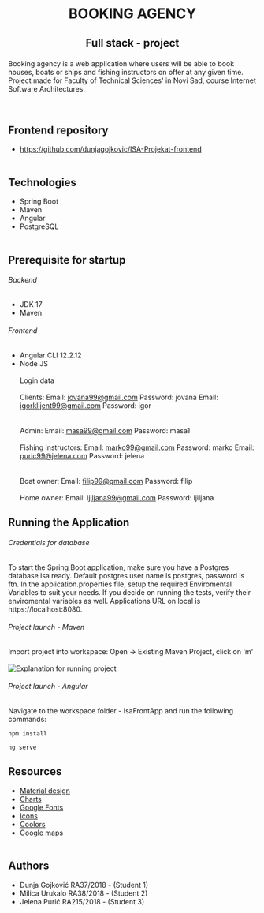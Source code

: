# <p align="center"> BOOKING AGENCY </p> 
## <p align="center"> Full stack - project </p>
Booking agency is a web application where users will be able to book houses, boats or ships and fishing instructors on offer at any given time. 
Project made for Faculty of Technical Sciences' in Novi Sad, course Internet Software Architectures. 
<br><br><br>
## Frontend repository
- https://github.com/dunjagojkovic/ISA-Projekat-frontend
<br><br>
## Technologies <br>
- Spring Boot
- Maven
- Angular
- PostgreSQL
<br><br>
## Prerequisite for startup <br>
###### Backend
- JDK 17 
- Maven
###### Frontend
- Angular CLI 12.2.12
- Node JS
<br><br>
Login data
<br><br>
Clients: Email: jovana99@gmail.com Password: jovana
         Email: igorklijent99@gmail.com Password: igor
<br><br>        
Admin: Email: masa99@gmail.com Password: masa1
<br><br>
Fishing instructors: Email: marko99@gmail.com Password: marko
                     Email: puric99@jelena.com Password: jelena
<br><br>                     
Boat owner: Email: filip99@gmail.com Password: filip
<br><br>
Home owner: Email: ljiljana99@gmail.com Password: ljiljana
## Running the Application
###### Credentials for database
To start the Spring Boot application, make sure you have a Postgres database isa ready. Default postgres user name is postgres, password is ftn.
In the application.properties file, setup the required Enviromental Variables to suit your needs. 
If you decide on running the tests, verify their enviromental variables as well. Applications URL on local is https://localhost:8080.
###### Project launch - Maven
Import project into workspace: Open -> Existing Maven Project, click on 'm' <br> <br>
![Explanation for running project](https://github.com/milica38/ISA-Projekat-backend/blob/develop/assets/start.png)
###### Project launch - Angular
Navigate to the workspace folder - IsaFrontApp and run the following commands: <br>
~~~ 
npm install 
~~~
~~~
ng serve
~~~

## Resources <br>
- [Material design](docs/https://material.angular.io/.md)
- [Charts](docs/https://www.npmjs.com/package/angular2-chartjs.md)
- [Google Fonts](docs/https://fonts.google.com/.md)
- [Icons](docs/https://fonts.google.com/icons?selected=Material+Icons:euro_symbol.md)
- [Coolors](docs/https://coolors.co/cad2c5-84a98c-52796f-354f52-2f3e46.md)
- [Google maps](docs/https://www.npmjs.com/package/@angular/google-maps.md)
<br><br>
## Authors 
- Dunja Gojković RA37/2018 - (Student 1)
- Milica Urukalo RA38/2018 - (Student 2)
- Jelena Purić RA215/2018 - (Student 3)




